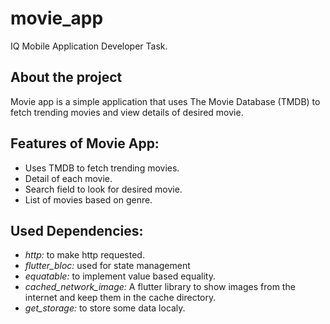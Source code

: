 # movie_app

IQ Mobile Application Developer Task.

## About the project
Movie app is a simple application that uses The Movie Database (TMDB) to fetch trending movies and view details of desired movie. 

## Features of Movie App:
- Uses TMDB to fetch trending movies.
- Detail of each movie.
- Search field to look for desired movie.
- List of movies based on genre.

## Used Dependencies:
- *http:* to make http requested.
- *flutter_bloc:* used for state management
- *equatable:* to implement value based equality.
- *cached_network_image:* A flutter library to show images from the internet and keep them in the cache directory.
- *get_storage:* to store some data localy.
